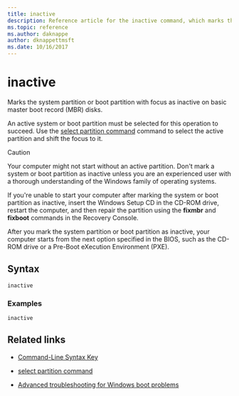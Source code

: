 ```yaml
---
title: inactive
description: Reference article for the inactive command, which marks the system partition or boot partition with focus as inactive on basic master boot record (MBR) disks.
ms.topic: reference
ms.author: daknappe
author: dknappettmsft
ms.date: 10/16/2017
---
```


# inactive

Marks the system partition or boot partition with focus as inactive on basic master boot record (MBR) disks.

An active system or boot partition must be selected for this operation to succeed. Use the [select partition command](select-partition.md) command to select the active partition and shift the focus to it.

> [!CAUTION]
> Your computer might not start without an active partition. Don't mark a system or boot partition as inactive unless you are an experienced user with a thorough understanding of the Windows family of operating systems.<p>If you're unable to start your computer after marking the system or boot partition as inactive, insert the Windows Setup CD in the CD-ROM drive, restart the computer, and then repair the partition using the **fixmbr** and **fixboot** commands in the Recovery Console.
>
> After you mark the system partition or boot partition as inactive, your computer starts from the next option specified in the BIOS, such as the CD-ROM drive or a Pre-Boot eXecution Environment (PXE).

## Syntax

```
inactive
```

### Examples

```
inactive
```

## Related links

- [Command-Line Syntax Key](command-line-syntax-key.md)

- [select partition command](select-partition.md)

- [Advanced troubleshooting for Windows boot problems](/windows/client-management/advanced-troubleshooting-boot-problems)
